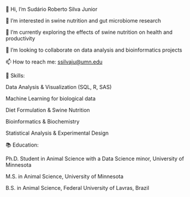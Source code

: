 👋 Hi, I’m Sudário Roberto Silva Junior

👀 I’m interested in swine nutrition and gut microbiome research

🌱 I’m currently exploring the effects of swine nutrition on health and productivity

💞️ I’m looking to collaborate on data analysis and bioinformatics projects

📫 How to reach me: ssilvaju@umn.edu

🔬 Skills:

Data Analysis & Visualization (SQL, R, SAS)

Machine Learning for biological data

Diet Formulation & Swine Nutrition

Bioinformatics & Biochemistry

Statistical Analysis & Experimental Design

📚 Education:

Ph.D. Student in Animal Science with a Data Science minor, University of Minnesota

M.S. in Animal Science, University of Minnesota

B.S. in Animal Science, Federal University of Lavras, Brazil
